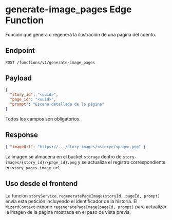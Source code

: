 # generate-image_pages Edge Function

Función que genera o regenera la ilustración de una página del cuento.

## Endpoint

`POST /functions/v1/generate-image_pages`

## Payload

```json
{
  "story_id": "<uuid>",
  "page_id": "<uuid>",
  "prompt": "Escena detallada de la página"
}
```

Todos los campos son obligatorios.

## Response

```json
{ "imageUrl": "https://.../story-images/<story>/<page>.png" }
```

La imagen se almacena en el bucket `storage` dentro de `story-images/{story_id}/{page_id}.png`
y se actualiza el registro correspondiente en `story_pages.image_url`.

## Uso desde el frontend

La función `storyService.regeneratePageImage(storyId, pageId, prompt)` envía esta
petición incluyendo el identificador de la historia. El `WizardContext` expone
`regeneratePageImage(pageId, prompt)` para actualizar la imagen de la página
mostrada en el paso de vista previa.
